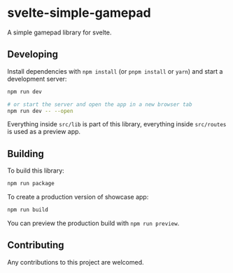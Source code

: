 # svelte-simple-gamepad

A simple gamepad library for svelte.

## Developing

Install dependencies with `npm install` (or `pnpm install` or `yarn`) and start a development server:

```bash
npm run dev

# or start the server and open the app in a new browser tab
npm run dev -- --open
```

Everything inside `src/lib` is part of this library, everything inside `src/routes` is used as a preview app.

## Building

To build this library:

```bash
npm run package
```

To create a production version of showcase app:

```bash
npm run build
```

You can preview the production build with `npm run preview`.

## Contributing

Any contributions to this project are welcomed.
